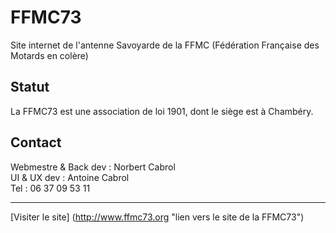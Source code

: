 # FFMC73
Site internet de l'antenne Savoyarde de la FFMC (Fédération Française des Motards en colère)

## Statut #
La FFMC73 est une association de loi 1901, dont le siège est à Chambéry.

## Contact #
Webmestre & Back dev : Norbert Cabrol  
UI & UX dev : Antoine Cabrol  
Tel : 06 37 09 53 11  

---  
[Visiter le site] (http://www.ffmc73.org "lien vers le site de la FFMC73")
